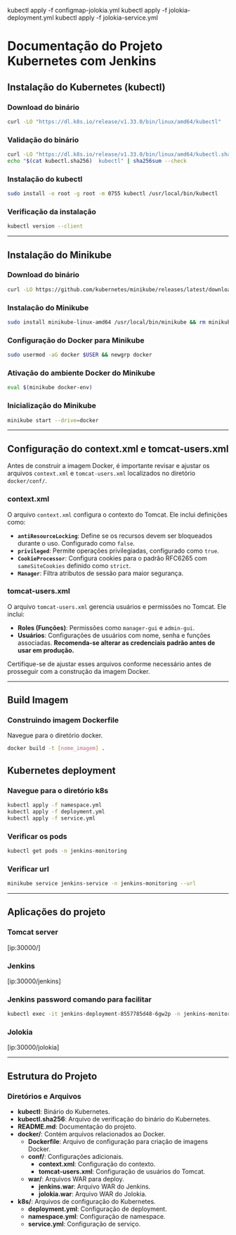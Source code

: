kubectl apply -f configmap-jolokia.yml
kubectl apply -f jolokia-deployment.yml
kubectl apply -f jolokia-service.yml

# Documentação do Projeto Kubernetes com Jenkins

## Instalação do Kubernetes (kubectl)

### Download do binário
```bash
curl -LO "https://dl.k8s.io/release/v1.33.0/bin/linux/amd64/kubectl"
```

### Validação do binário
```bash
curl -LO "https://dl.k8s.io/release/v1.33.0/bin/linux/amd64/kubectl.sha256"
echo "$(cat kubectl.sha256)  kubectl" | sha256sum --check
```

### Instalação do kubectl
```bash
sudo install -o root -g root -m 0755 kubectl /usr/local/bin/kubectl
```

### Verificação da instalação
```bash
kubectl version --client
```

---

## Instalação do Minikube

### Download do binário
```bash
curl -LO https://github.com/kubernetes/minikube/releases/latest/download/minikube-linux-amd64
```

### Instalação do Minikube
```bash
sudo install minikube-linux-amd64 /usr/local/bin/minikube && rm minikube-linux-amd64
```

### Configuração do Docker para Minikube
```bash
sudo usermod -aG docker $USER && newgrp docker
```

### Ativação do ambiente Docker do Minikube
```bash
eval $(minikube docker-env)
```

### Inicialização do Minikube
```bash
minikube start --drive=docker
```

---

## Configuração do context.xml e tomcat-users.xml

Antes de construir a imagem Docker, é importante revisar e ajustar os arquivos `context.xml` e `tomcat-users.xml` localizados no diretório `docker/conf/`.

### context.xml
O arquivo `context.xml` configura o contexto do Tomcat. Ele inclui definições como:
- **`antiResourceLocking`**: Define se os recursos devem ser bloqueados durante o uso. Configurado como `false`.
- **`privileged`**: Permite operações privilegiadas, configurado como `true`.
- **`CookieProcessor`**: Configura cookies para o padrão RFC6265 com `sameSiteCookies` definido como `strict`.
- **`Manager`**: Filtra atributos de sessão para maior segurança.

### tomcat-users.xml
O arquivo `tomcat-users.xml` gerencia usuários e permissões no Tomcat. Ele inclui:
- **Roles (Funções)**: Permissões como `manager-gui` e `admin-gui`.
- **Usuários**: Configurações de usuários com nome, senha e funções associadas. **Recomenda-se alterar as credenciais padrão antes de usar em produção.**

Certifique-se de ajustar esses arquivos conforme necessário antes de prosseguir com a construção da imagem Docker.

---

## Build Imagem

### Construindo imagem Dockerfile

Navegue para o diretório docker.
```bash
docker build -t [nome_imagem] .
```


## Kubernetes deployment

### Navegue para o diretório k8s
```bash
kubectl apply -f namespace.yml
kubectl apply -f deployment.yml
kubectl apply -f service.yml
```

### Verificar os pods
```bash
kubectl get pods -n jenkins-monitoring
```

### Verificar url
```bash
minikube service jenkins-service -n jenkins-monitoring --url
```

---

## Aplicações do projeto

### Tomcat server
[ip:30000/]

### Jenkins
[ip:30000/jenkins]

### Jenkins password comando para facilitar
```bash
kubectl exec -it jenkins-deployment-8557785d48-6gw2p -n jenkins-monitoring -- cat /root/.jenkins/secrets/initialAdminPassword
```

### Jolokia
[ip:30000/jolokia]

---

## Estrutura do Projeto

### Diretórios e Arquivos
- **kubectl**: Binário do Kubernetes.
- **kubectl.sha256**: Arquivo de verificação do binário do Kubernetes.
- **README.md**: Documentação do projeto.
- **docker/**: Contém arquivos relacionados ao Docker.
  - **Dockerfile**: Arquivo de configuração para criação de imagens Docker.
  - **conf/**: Configurações adicionais.
    - **context.xml**: Configuração do contexto.
    - **tomcat-users.xml**: Configuração de usuários do Tomcat.
  - **war/**: Arquivos WAR para deploy.
    - **jenkins.war**: Arquivo WAR do Jenkins.
    - **jolokia.war**: Arquivo WAR do Jolokia.
- **k8s/**: Arquivos de configuração do Kubernetes.
  - **deployment.yml**: Configuração de deployment.
  - **namespace.yml**: Configuração de namespace.
  - **service.yml**: Configuração de serviço.